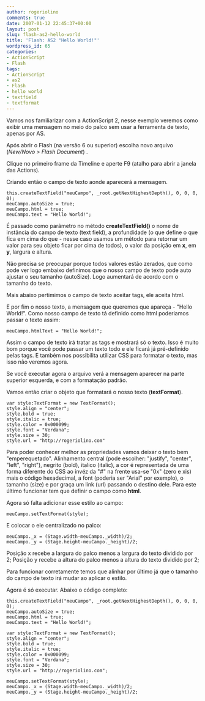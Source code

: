```yaml
---
author: rogeriolino
comments: true
date: 2007-01-12 22:45:37+00:00
layout: post
slug: flash-as2-hello-world
title: 'Flash: AS2 "Hello World!"'
wordpress_id: 65
categories:
- ActionScript
- Flash
tags:
- ActionScript
- as2
- Flash
- hello world
- textfield
- textformat
---
```


Vamos nos familiarizar com a ActionScript 2, nesse exemplo veremos como exibir uma mensagem no meio do palco sem usar a ferramenta de texto, apenas por AS.

Após abrir o Flash (na versão 6 ou superior) escolha novo arquivo (_New/Novo > Flash Document_) .

Clique no primeiro frame da Timeline e aperte F9 (atalho para abrir a janela das Actions).

Criando então o campo de texto aonde aparecerá a mensagem.


    
    
    this.createTextField("meuCampo", _root.getNextHighestDepth(), 0, 0, 0, 0);
    meuCampo.autoSize = true;
    meuCampo.html = true;
    meuCampo.text = "Hello World!";
    



É passado como parâmetro no método **createTextField()** o nome de instância do campo de texto (text field), a profundidade (o que define o que fica em cima do que - nesse caso usamos um método para retornar um valor para seu objeto ficar por cima de todos), o valor da posição em **x**, em **y**, largura e altura.

Não precisa se preocupar porque todos valores estão zerados, que como pode ver logo embaixo definimos que o nosso campo de texto pode auto ajustar o seu tamanho (autoSize). Logo aumentará de acordo com o tamanho do texto.

Mais abaixo pertimimos o campo de texto aceitar tags, ele aceita html.

E por fim o nosso texto, a mensagem que queremos que apareça - "Hello World!". Como nosso campo de texto tá definido como html poderiamos passar o texto assim:

    
    
    meuCampo.htmlText = "Hello World!";
    



Assim o campo de texto irá tratar as tags e mostrará só o texto. Isso é muito bom porque você pode passar um texto todo e ele ficará já pré-definido pelas tags. E também nos possibilita utilizar CSS para formatar o texto, mas isso não veremos agora.

Se você executar agora o arquivo verá a mensagem aparecer na parte superior esquerda, e com a formatação padrão.

Vamos então criar o objeto que formatará o nosso texto (**textFormat**).


    
    
    var style:TextFormat = new TextFormat();
    style.align = "center";
    style.bold = true;
    style.italic = true;
    style.color = 0x000099;
    style.font = "Verdana";
    style.size = 30;
    style.url = "http://rogeriolino.com"
    



Para poder conhecer  melhor as propriedades vamos deixar o texto bem "emperequetado". Alinhamento central (pode escolher: "justify", "center", "left", "right"), negrito (bold), italico (italic), a cor é representada de uma forma diferente do CSS ao invéz da "#" na frente usa-se "0x" (zero e xis) mais o código hexadecimal, a font (poderia ser "Arial" por exemplo), o tamanho (size) e por graça um link (url) passando o destino dele. Para este último funcionar tem que definir o campo como **html**.

Agora só falta adicionar esse estilo ao campo:


    
    
    meuCampo.setTextFormat(style);
    



E colocar o ele centralizado no palco:

    
    
    meuCampo._x = (Stage.width-meuCampo._width)/2;
    meuCampo._y = (Stage.height-meuCampo._height)/2;
    



Posição x recebe a largura do palco menos a largura do texto dividido por 2;
Posição y recebe a altura do palco menos a altura do texto dividido por 2;

Para funcionar corretamente temos que alinhar por último já que o tamanho do campo de texto irá mudar ao aplicar o estilo.

Agora é só executar. Abaixo o código completo:


    
    
    this.createTextField("meuCampo", _root.getNextHighestDepth(), 0, 0, 0, 0);
    meuCampo.autoSize = true;
    meuCampo.html = true;
    meuCampo.text = "Hello World!";
    
    var style:TextFormat = new TextFormat();
    style.align = "center";
    style.bold = true;
    style.italic = true;
    style.color = 0x000099;
    style.font = "Verdana";
    style.size = 30;
    style.url = "http://rogeriolino.com";
    
    meuCampo.setTextFormat(style);
    meuCampo._x = (Stage.width-meuCampo._width)/2;
    meuCampo._y = (Stage.height-meuCampo._height)/2;
    
